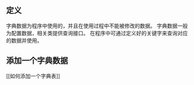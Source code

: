 ## 定义
字典数据为程序中使用的，并且在使用过程中不能被修改的数据。
字典数据一般为配置数据，相关类提供查询接口。
在程序中可通过定义好的关键字来查询对应的数据并使用。

## 添加一个字典数据
[[如何添加一个字典表]]